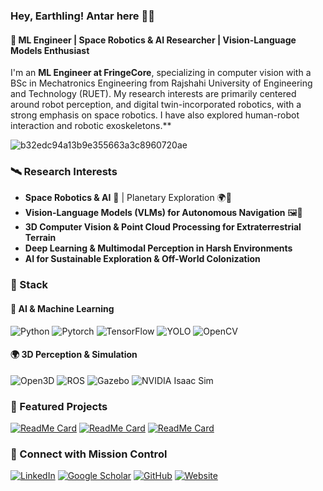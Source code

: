 ### Hey, Earthling! Antar here 👨‍🚀 

#### 🚀 ML Engineer | Space Robotics & AI Researcher | Vision-Language Models Enthusiast

I'm an **ML Engineer at FringeCore**, specializing in computer vision with a BSc in Mechatronics Engineering from Rajshahi University of Engineering and Technology (RUET). My research interests are primarily centered around robot perception, and digital twin-incorporated robotics, with a strong emphasis on space robotics. I have also explored human-robot interaction and robotic exoskeletons.**

![b32edc94a13b9e355663a3c8960720ae](https://github.com/user-attachments/assets/e97659a6-72b1-46dc-9e7a-377f22e8f3cb)

### 🛰️ Research Interests
- **Space Robotics & AI** 🚀 | Planetary Exploration 🌍🔭
- **Vision-Language Models (VLMs) for Autonomous Navigation** 🖼️📝
- **3D Computer Vision & Point Cloud Processing for Extraterrestrial Terrain**
- **Deep Learning & Multimodal Perception in Harsh Environments**
- **AI for Sustainable Exploration & Off-World Colonization**

### 🔧 Stack
#### 🧠 AI & Machine Learning
![Python](https://img.shields.io/badge/Python-3776AB?style=for-the-badge&logo=python&logoColor=white)
![Pytorch](https://img.shields.io/badge/PyTorch-EE4C2C?style=for-the-badge&logo=pytorch&logoColor=white)
![TensorFlow](https://img.shields.io/badge/TensorFlow-FF6F00?style=for-the-badge&logo=tensorflow&logoColor=white)
![YOLO](https://img.shields.io/badge/YOLO-00FFFF?style=for-the-badge)
![OpenCV](https://img.shields.io/badge/OpenCV-5C3EE8?style=for-the-badge&logo=opencv&logoColor=white)

#### 🌍 3D Perception & Simulation
![Open3D](https://img.shields.io/badge/Open3D-0078D4?style=for-the-badge)
![ROS](https://img.shields.io/badge/ROS-22314E?style=for-the-badge&logo=ros&logoColor=white)
![Gazebo](https://img.shields.io/badge/Gazebo-9C27B0?style=for-the-badge)
![NVIDIA Isaac Sim](https://img.shields.io/badge/NVIDIA%20Isaac%20Sim-76B900?style=for-the-badge&logo=nvidia&logoColor=white)

### 🚀 Featured Projects
[![ReadMe Card](https://github-readme-stats.vercel.app/api/pin/?username=AntarCreates&repo=big_bot_description&theme=dark)](https://github.com/AntarCreates/big_bot_description)
[![ReadMe Card](https://github-readme-stats.vercel.app/api/pin/?username=AntarCreates&repo=RTG&theme=dark)](https://github.com/AntarCreates/RTG)
[![ReadMe Card](https://github-readme-stats.vercel.app/api/pin/?username=AntarCreates&repo=tinyTurtle&theme=dark)](https://github.com/AntarCreates/tinyTurtle)

### 📡 Connect with Mission Control
[![LinkedIn](https://img.shields.io/badge/LinkedIn-AntarMazumder-blue?style=for-the-badge&logo=linkedin)](https://www.linkedin.com/in/antarmazumder)
[![Google Scholar](https://img.shields.io/badge/Google%20Scholar-Antar%20Mazumder-blue?style=for-the-badge&logo=googlescholar)](https://scholar.google.com/citations?user=BfGfzocAAAAJ)
[![GitHub](https://img.shields.io/badge/GitHub-AntarCreates-black?style=for-the-badge&logo=github)](https://github.com/AntarCreates)
[![Website](https://img.shields.io/badge/Website-AntarBio-orange?style=for-the-badge&logo=googlechrome)](https://sites.google.com/view/antarbio)
